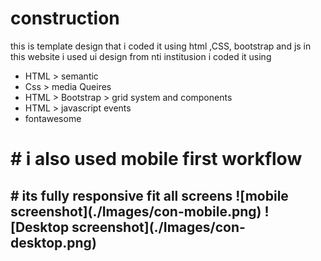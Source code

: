 # construction
this is template design  that i coded it  using html ,CSS, bootstrap and js 
in this website i used ui design from nti institusion 
i coded it using 
<ul>
  <li>HTML > semantic </li>
    <li>Css > media Queires </li>
  <li>HTML > Bootstrap > grid system and components  </li>
  <li>HTML > javascript events  </li>
    <li>fontawesome </li>

</ul>
 <h1> # i also used mobile first workflow 
  <br>
 <h2># its fully responsive fit all screens
![mobile screenshot](./Images/con-mobile.png)
![Desktop screenshot](./Images/con-desktop.png)
